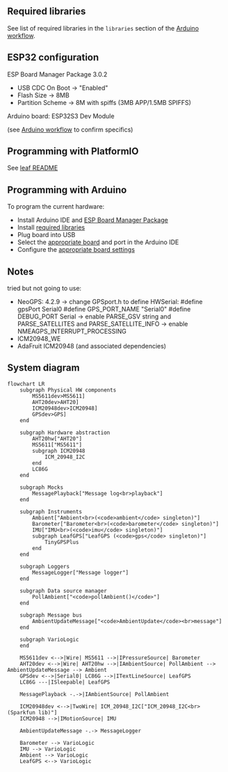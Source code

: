 ## Required libraries

See list of required libraries in the `libraries` section of the [Arduino workflow](../../.github/workflows/arduino.yaml).

## ESP32 configuration

ESP Board Manager Package 3.0.2

- USB CDC On Boot -> "Enabled"
- Flash Size -> 8MB
- Partition Scheme -> 8M with spiffs (3MB APP/1.5MB SPIFFS)

Arduino board: ESP32S3 Dev Module

(see [Arduino workflow](../../.github/workflows/arduino.yaml) to confirm specifics)

## Programming with PlatformIO

See [leaf README](../README.md)

## Programming with Arduino

To program the current hardware:

- Install Arduino IDE and [ESP Board Manager Package](#esp32-configuration)
- Install [required libraries](#required-libraries)
- Plug board into USB
- Select the [appropriate board](#esp32-configuration) and port in the Arduino IDE
- Configure the [appropriate board settings](#esp32-configuration)

## Notes

tried but not going to use:

- NeoGPS: 4.2.9
  -> change GPSport.h to define HWSerial:
  #define gpsPort Serial0
  #define GPS_PORT_NAME "Serial0"
  #define DEBUG_PORT Serial
  -> enable PARSE_GSV string and PARSE_SATELLITES and PARSE_SATELLITE_INFO
  -> enable NMEAGPS_INTERRUPT_PROCESSING
- ICM20948_WE
- AdaFruit ICM20948 (and associated dependencies)

## System diagram

```mermaid
flowchart LR
    subgraph Physical HW components
        MS5611dev>MS5611]
        AHT20dev>AHT20]
        ICM20948dev>ICM20948]
        GPSdev>GPS]
    end

    subgraph Hardware abstraction
        AHT20hw["AHT20"]
        MS5611["MS5611"]
        subgraph ICM20948
            ICM_20948_I2C
        end
        LC86G
    end

    subgraph Mocks
        MessagePlayback["Message log<br>playback"]
    end

    subgraph Instruments
        Ambient["Ambient<br>(<code>ambient</code> singleton)"]
        Barometer["Barometer<br>(<code>barometer</code> singleton)"]
        IMU["IMU<br>(<code>imu</code> singleton)"]
        subgraph LeafGPS["LeafGPS (<code>gps</code> singleton)"]
            TinyGPSPlus
        end
    end

    subgraph Loggers
        MessageLogger["Message logger"]
    end

    subgraph Data source manager
        PollAmbient["<code>pollAmbient()</code>"]
    end

    subgraph Message bus
        AmbientUpdateMessage["<code>AmbientUpdate</code><br>message"]
    end

    subgraph VarioLogic
    end

    MS5611dev <-->|Wire| MS5611 -->|IPressureSource| Barometer
    AHT20dev <-->|Wire| AHT20hw -->|IAmbientSource| PollAmbient --> AmbientUpdateMessage --> Ambient
    GPSdev <-->|Serial0| LC86G -->|ITextLineSource| LeafGPS
    LC86G ---|ISleepable| LeafGPS

    MessagePlayback -.->|IAmbientSource| PollAmbient

    ICM20948dev <-->|TwoWire| ICM_20948_I2C["ICM_20948_I2C<br>(Sparkfun lib)"]
    ICM20948 -->|IMotionSource| IMU

    AmbientUpdateMessage -.-> MessageLogger

    Barometer --> VarioLogic
    IMU --> VarioLogic
    Ambient --> VarioLogic
    LeafGPS <--> VarioLogic
```
